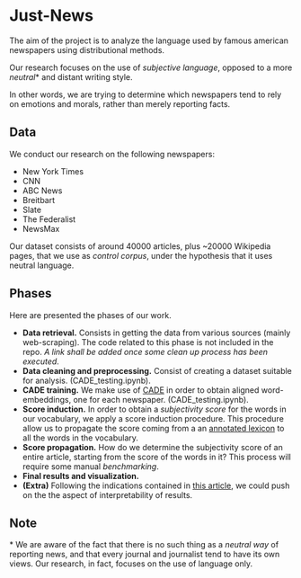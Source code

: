# Just-News

The aim of the project is to analyze the language used by famous american newspapers using distributional methods.

Our research focuses on the use of *subjective language*, opposed to a more *neutral*\* and distant writing style.

In other words, we are trying to determine which newspapers tend to rely on emotions and morals, rather than merely reporting facts.

## Data
We conduct our research on the following newspapers:
* New York Times
* CNN 
* ABC News
* Breitbart
* Slate
* The Federalist
* NewsMax

Our dataset consists of around 40000 articles, plus ~20000 Wikipedia pages, that we use as *control corpus*, under the hypothesis that it uses neutral language.

## Phases 
Here are presented the phases of our work.
* **Data retrieval.** Consists in getting the data from various sources (mainly web-scraping). The code related to this phase is not included in the repo. *A link shall be added once some clean up process has been executed*.
* **Data cleaning and preprocessing.** Consist of creating a dataset suitable for analysis. (CADE_testing.ipynb).
* **CADE training.** We make use of [CADE](https://github.com/vinid/cade) in order to obtain aligned word-embeddings, one for each newspaper. (CADE_testing.ipynb).
* **Score induction.** In order to obtain a *subjectivity score* for the words in our vocabulary, we apply a score induction procedure. This procedure allow us to propagate the score coming from a an [annotated lexicon](http://mpqa.cs.pitt.edu/lexicons/subj_lexicon/) to all the words in the vocabulary.
* **Score propagation.** How do we determine the subjectivity score of an entire article, starting from the score of the words in it? This process will require some manual *benchmarking*. 
* **Final results and visualization.**
* **(Extra)** Following the indications contained in [this article](https://deepai.org/publication/analytical-methods-for-interpretable-ultradense-word-embeddings), we could push on the the aspect of interpretability of results.

## Note
\* We are aware of the fact that there is no such thing as a *neutral way* of reporting news, and that every journal and journalist tend to have its own views. Our research, in fact, focuses on the use of language only.
